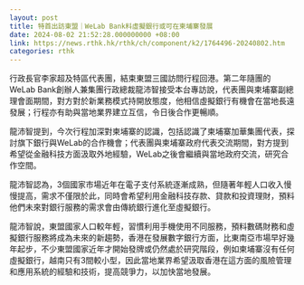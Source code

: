 ```yaml
---
layout: post
title: 特首出訪東盟｜WeLab Bank料虛擬銀行或可在柬埔寨發展
date: 2024-08-02 21:52:28.000000000 +08:00
link: https://news.rthk.hk/rthk/ch/component/k2/1764496-20240802.htm
categories: rthk
---
```


行政長官李家超及特區代表團，結束東盟三國訪問行程回港。第二年隨團的WeLab Bank創辦人兼集團行政總裁龍沛智接受本台專訪說，代表團與柬埔寨副總理會面期間，對方對於新業務模式持開放態度，他相信虛擬銀行有機會在當地長遠發展；行程亦有助與當地業界建立互信，令日後合作更暢順。

龍沛智提到，今次行程加深對柬埔寨的認識，包括認識了柬埔寨加華集團代表，探討旗下銀行與WeLab的合作機會；代表團與柬埔寨政府代表交流期間，對方提到希望從金融科技方面汲取外地經驗，WeLab之後會繼續與當地政府交流，研究合作空間。

龍沛智認為，3個國家市場近年在電子支付系統逐漸成熟，但隨著年輕人口收入慢慢提高，需求不僅限於此，同時會希望利用金融科技存款、貸款和投資理財，預料他們未來對銀行服務的需求會由傳統銀行進化至虛擬銀行。

龍沛智說，東盟國家人口較年輕，習慣利用手機使用不同服務，預料數碼財務和虛擬銀行服務將成為未來的新趨勢，香港在發展數字銀行方面，比東南亞市場早好幾年起步，不少東盟國家近年才開始發牌或仍然處於研究階段，例如柬埔寨沒有任何虛擬銀行，越南只有3間較小型，因此當地業界希望汲取香港在這方面的風險管理和應用系統的經驗和技術，提高競爭力，以加快當地發展。
